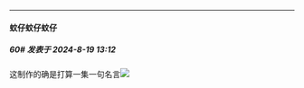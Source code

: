 ﻿
*****

####  蚊仔蚊仔蚊仔  
##### 60#       发表于 2024-8-19 13:12

这制作的确是打算一集一句名言<img src="https://static.saraba1st.com/image/smiley/face2017/067.png" referrerpolicy="no-referrer">

